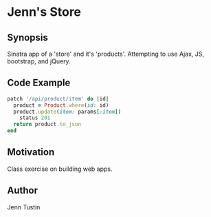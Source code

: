 # Jenn's Store #

## Synopsis
Sinatra app of a 'store' and it's 'products'. Attempting to use Ajax, JS, bootstrap, and jQuery.



## Code Example
```ruby   
patch '/api/product/item' do |id|
  product = Product.where(id: id)
  product.update(item: params[:item])
    status 201
  return product.to_json
end
  ```

## Motivation
Class exercise on building web apps.

<!-- ```ruby
``` -->

## Author
Jenn Tustin
